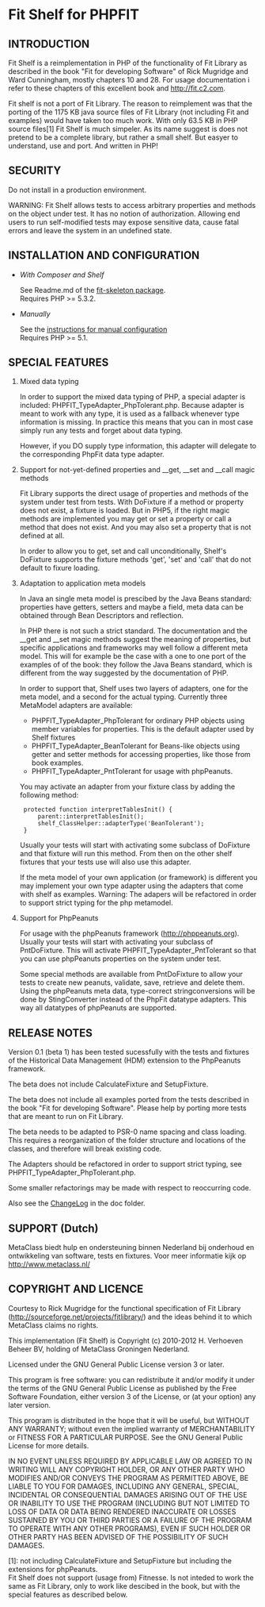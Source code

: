 Fit Shelf for PHPFIT
====================

INTRODUCTION
------------

Fit Shelf is a reimplementation in PHP of the functionality of Fit Library as described in 
the book "Fit for developing Software" of Rick Mugridge and Ward Cunningham, 
mostly chapters 10 and 28. For usage documentation i refer to these chapters of this 
excellent book and http://fit.c2.com.

Fit shelf is not a port of Fit Library. The reason to reimplement was that the porting 
of the  1175 KB java source files of Fit Library (not including Fit and examples) 
would have taken too much work. With only 63.5 KB in PHP source files[1] Fit Shelf is 
much simpeler. As its name suggest is does not pretend to be a complete library,
but rather a small shelf. But easyer to understand, use and port. And written in PHP!


SECURITY
--------

Do not install in a production environment.

WARNING: Fit Shelf allows tests to access arbitrary properties and methods on the object under test. 
It has no notion of authorization. Allowing end users to run self-modified tests may expose sensitive 
data, cause fatal errors and leave the system in an undefined state. 


INSTALLATION AND CONFIGURATION
------------------------------

- *With Composer and Shelf*    

  See Readme.md of the [fit-skeleton package](https://github.com/metaclass-nl/fit-skeleton).  
  Requires PHP >= 5.3.2.
  
- *Manually*  
  
  See the [instructions for manual configuration](doc/ConfigManually.md)  
  Requires PHP >= 5.1.

SPECIAL FEATURES
----------------

1. Mixed data typing

	In order to support the mixed data typing of PHP, a special adapter
	is included: PHPFIT_TypeAdapter_PhpTolerant.php. Because adapter is
	meant to work with any type, it is used as a fallback whenever 
	type information is missing. In practice this means that
	you can in most case simply run any tests and forget about data typing.
	
	However, if you DO supply type information, this adapter will delegate
	to the corresponding PhpFit data type adapter.

2. Support for not-yet-defined properties and __get, __set and __call magic methods

	Fit Library supports the direct usage of properties and methods
	of the system under test from tests. With DoFixture if a method or
	property does not exist, a fixture is loaded. But in PHP5, 
	if the right magic methods are implemented you may
	get or set a property or call a method that does not exist. 
	And you may also set a property that is not defined at all.
	
	In order to allow you to get, set and call unconditionally, 
	Shelf's DoFixture supports the fixture methods 'get', 'set' and 'call' 
	that do not default to fixure loading. 

3. Adaptation to application meta models

	In Java an single meta model is prescibed by the Java Beans standard:
	properties have getters, setters and maybe a field, meta data can be
	obtained through Bean Descriptors and reflection.
	
	In PHP there is not such a strict standard. The documentation and the
	__get and __set magic methods suggest the meaning of properties,
	but specific applications and frameworks may well follow a different 
	meta model. This will for example be the case with a one to one port
	of the examples of of the book: they follow the Java Beans standard,
	which is different from the way suggested by the documentation of PHP.
	
	In order to support that, Shelf uses two layers of adapters, one 
	for the meta model, and a second for the actual typing. Currently
	three MetaModel adapters are available:
	- PHPFIT_TypeAdapter_PhpTolerant for ordinary PHP objects using member variables
	  for properties. This is the default adapter used by Shelf fixtures
	- PHPFIT_TypeAdapter_BeanTolerant for Beans-like objects using getter and setter 
	  methods for accessing properties, like those from book examples.
	- PHPFIT_TypeAdapter_PntTolerant for usage with phpPeanuts.
	
	You may activate an adapter from your fixture class by adding the following method:
	
		protected function interpretTablesInit() {
			parent::interpretTablesInit();
			shelf_ClassHelper::adapterType('BeanTolerant');
		}
		
	Usually your tests will start with activating some subclass of DoFixture and 
	that fixture will run this method. From then on the other shelf fixtures that 
	your tests use will also use this adapter.
	
	If the meta model of your own application (or framework) is different
	you may implement your own type adapter using the adapters that come
	with shelf as examples. Warning: The adapers will be refactored in order
	to support strict typing for the php metamodel.

4. Support for PhpPeanuts

	For usage with the phpPeanuts framework (http://phppeanuts.org).
	Usually your tests will start with activating 
	your subclass of PntDoFixture. This will activate PHPFIT_TypeAdapter_PntTolerant
	so that you can use phpPeanuts properties on the system under test.
	
	Some special methods are available from PntDoFixture to allow your tests
	to create new peanuts, validate, save, retrieve and delete them. Using the
	phpPeanuts meta data, type-correct stringconversions will be done by
	StingConverter instead of the PhpFit datatype adapters. This way all
	datatypes of phpPeanuts are supported.

RELEASE NOTES
-------------

Version 0.1 (beta 1) has been tested sucessfully with the tests and fixtures of the 
Historical Data Management (HDM) extension to the PhpPeanuts framework.

The beta does not include CalculateFixture and SetupFixture.

The beta does not include all examples ported from the tests described 
in the book "Fit for developing Software". Please help by porting more
tests that are meant to run on Fit Library.

The beta needs to be adapted to PSR-0 name spacing and class loading.
This requires a reorganization of the folder structure and locations of the classes,
and therefore will break existing code.  

The Adapters should be refactored in order to support strict typing,
see PHPFIT_TypeAdapter_PhpTolerant.php.

Some smaller refactorings may be made with respect to reoccurring code.

Also see the [ChangeLog](doc/ChangeLog.md) in the doc folder.

   
SUPPORT (Dutch)
---------------

MetaClass biedt hulp en ondersteuning binnen Nederland bij onderhoud 
en ontwikkeling van software, tests en fixtures. 
Voor meer informatie kijk op http://www.metaclass.nl/


COPYRIGHT AND LICENCE
---------------------

Courtesy to Rick Mugridge for the functional specification of Fit Library 
(http://sourceforge.net/projects/fitlibrary/) and the ideas behind it 
to which MetaClass claims no rights.
 
This implementation (Fit Shelf) is Copyright (c) 2010-2012 H. Verhoeven Beheer BV, 
holding of MetaClass Groningen Nederland.

Licensed under the GNU General Public License version 3 or later.

This program is free software: you can redistribute it and/or modify
it under the terms of the GNU General Public License as published by
the Free Software Foundation, either version 3 of the License, or
(at your option) any later version.

This program is distributed in the hope that it will be useful,
but WITHOUT ANY WARRANTY; without even the implied warranty of
MERCHANTABILITY or FITNESS FOR A PARTICULAR PURPOSE.  See the
GNU General Public License for more details.

IN NO EVENT UNLESS REQUIRED BY APPLICABLE LAW OR AGREED TO IN WRITING
WILL ANY COPYRIGHT HOLDER, OR ANY OTHER PARTY WHO MODIFIES AND/OR CONVEYS
THE PROGRAM AS PERMITTED ABOVE, BE LIABLE TO YOU FOR DAMAGES, INCLUDING ANY
GENERAL, SPECIAL, INCIDENTAL OR CONSEQUENTIAL DAMAGES ARISING OUT OF THE
USE OR INABILITY TO USE THE PROGRAM (INCLUDING BUT NOT LIMITED TO LOSS OF
DATA OR DATA BEING RENDERED INACCURATE OR LOSSES SUSTAINED BY YOU OR THIRD
PARTIES OR A FAILURE OF THE PROGRAM TO OPERATE WITH ANY OTHER PROGRAMS),
EVEN IF SUCH HOLDER OR OTHER PARTY HAS BEEN ADVISED OF THE POSSIBILITY OF
SUCH DAMAGES.


[1]: not including CalculateFixture and SetupFixture but including the extensions for phpPeanuts.  
     Fit Shelf does not support (usage from) Fitnesse. Is not inteded to work the
     same as Fit Library, only to work like descibed in the book, but with the 
     special features as described below.

